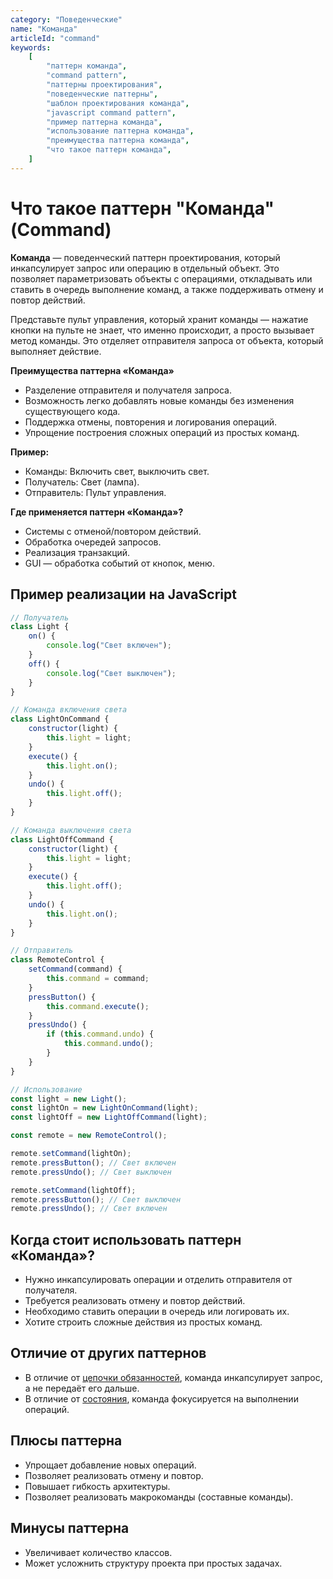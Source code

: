 ```yaml
---
category: "Поведенческие"
name: "Команда"
articleId: "command"
keywords:
    [
        "паттерн команда",
        "command pattern",
        "паттерны проектирования",
        "поведенческие паттерны",
        "шаблон проектирования команда",
        "javascript command pattern",
        "пример паттерна команда",
        "использование паттерна команда",
        "преимущества паттерна команда",
        "что такое паттерн команда",
    ]
---
```


# Что такое паттерн **"Команда"** (Command)

**Команда** — поведенческий паттерн проектирования, который инкапсулирует запрос или операцию в отдельный объект. Это позволяет параметризовать объекты с операциями, откладывать или ставить в очередь выполнение команд, а также поддерживать отмену и повтор действий.

Представьте пульт управления, который хранит команды — нажатие кнопки на пульте не знает, что именно происходит, а просто вызывает метод команды. Это отделяет отправителя запроса от объекта, который выполняет действие.

**Преимущества паттерна «Команда»**

- Разделение отправителя и получателя запроса.
- Возможность легко добавлять новые команды без изменения существующего кода.
- Поддержка отмены, повторения и логирования операций.
- Упрощение построения сложных операций из простых команд.

**Пример:**

- Команды: Включить свет, выключить свет.
- Получатель: Свет (лампа).
- Отправитель: Пульт управления.

**Где применяется паттерн «Команда»?**

- Системы с отменой/повтором действий.
- Обработка очередей запросов.
- Реализация транзакций.
- GUI — обработка событий от кнопок, меню.

## Пример реализации на JavaScript

```javascript
// Получатель
class Light {
    on() {
        console.log("Свет включен");
    }
    off() {
        console.log("Свет выключен");
    }
}

// Команда включения света
class LightOnCommand {
    constructor(light) {
        this.light = light;
    }
    execute() {
        this.light.on();
    }
    undo() {
        this.light.off();
    }
}

// Команда выключения света
class LightOffCommand {
    constructor(light) {
        this.light = light;
    }
    execute() {
        this.light.off();
    }
    undo() {
        this.light.on();
    }
}

// Отправитель
class RemoteControl {
    setCommand(command) {
        this.command = command;
    }
    pressButton() {
        this.command.execute();
    }
    pressUndo() {
        if (this.command.undo) {
            this.command.undo();
        }
    }
}

// Использование
const light = new Light();
const lightOn = new LightOnCommand(light);
const lightOff = new LightOffCommand(light);

const remote = new RemoteControl();

remote.setCommand(lightOn);
remote.pressButton(); // Свет включен
remote.pressUndo(); // Свет выключен

remote.setCommand(lightOff);
remote.pressButton(); // Свет выключен
remote.pressUndo(); // Свет включен
```

## Когда стоит использовать паттерн «Команда»?

- Нужно инкапсулировать операции и отделить отправителя от получателя.
- Требуется реализовать отмену и повтор действий.
- Необходимо ставить операции в очередь или логировать их.
- Хотите строить сложные действия из простых команд.

## Отличие от других паттернов

- В отличие от [цепочки обязанностей]({{chainOfResponsibility}}), команда инкапсулирует запрос, а не передаёт его дальше.
- В отличие от [состояния]({{state}}), команда фокусируется на выполнении операций.

## Плюсы паттерна

- Упрощает добавление новых операций.
- Позволяет реализовать отмену и повтор.
- Повышает гибкость архитектуры.
- Позволяет реализовать макрокоманды (составные команды).

## Минусы паттерна

- Увеличивает количество классов.
- Может усложнить структуру проекта при простых задачах.
